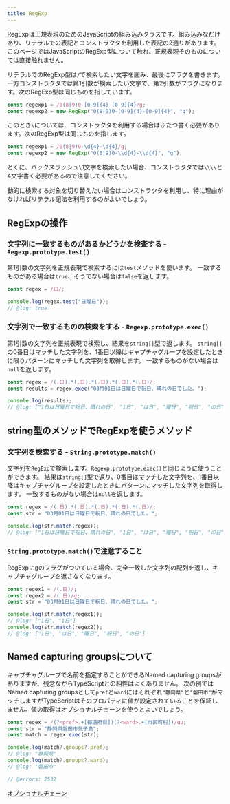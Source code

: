 ```yaml
---
title: RegExp
---
```


RegExpは正規表現のためのJavaScriptの組み込みクラスです。組み込みなだけあり、リテラルでの表記とコンストラクタを利用した表記の2通りがあります。
このページではJavaScriptのRegExp型について触れ、正規表現そのものについては直接触れません。

リテラルでのRegExp型は`/`で検索したい文字を囲み、最後にフラグを書きます。一方コンストラクタでは第1引数が検索したい文字で、第2引数がフラグになります。次のRegExp型は同じものを指しています。

```ts twoslash
const regexp1 = /0(8|9)0-[0-9]{4}-[0-9]{4}/g;
const regexp2 = new RegExp("0(8|9)0-[0-9]{4}-[0-9]{4}", "g");
```

このとき`\`については、コンストラクタを利用する場合はふたつ書く必要があります。次のRegExp型は同じものを指します。

```ts twoslash
const regexp1 = /0(8|9)0-\d{4}-\d{4}/g;
const regexp2 = new RegExp("0(8|9)0-\\d{4}-\\d{4}", "g");
```

とくに、バックスラッシュ`\`1文字を検索したい場合、コンストラクタでは`\\\\`と4文字書く必要があるので注意してください。

動的に検索する対象を切り替えたい場合はコンストラクタを利用し、特に理由がなければリテラル記法を利用するのがよいでしょう。

## RegExpの操作

### 文字列に一致するものがあるかどうかを検査する - `Regexp.prototype.test()`

第1引数の文字列を正規表現で検索するには`test`メソッドを使います。
一致するものがある場合は`true`、そうでない場合は`false`を返します。

```ts twoslash
const regex = /日/;

console.log(regex.test("日曜日"));
// @log: true
```

### 文字列で一致するものの検索をする - `Regexp.prototype.exec()`

第1引数の文字列を正規表現で検索し、結果を`string[]`型で返します。
`string[]`の0番目はマッチした文字列を、1番目以降はキャプチャグループを設定したときに限りパターンにマッチした文字列を取得します。
一致するものがない場合は`null`を返します。

```ts twoslash
const regex = /(.日).*(.日).*(.日).*(.日).*(.日)/;
const results = regex.exec("03月01日は日曜日で祝日、晴れの日でした。");

console.log(results);
// @log: ["1日は日曜日で祝日、晴れの日", "1日", "は日", "曜日", "祝日", "の日"]
```

## string型のメソッドでRegExpを使うメソッド

### 文字列を検索する - `String.prototype.match()`

文字列を`RegExp`で検索します。`Regexp.prototype.exec()`と同じように使うことができます。
結果は`string[]`型で返り、0番目はマッチした文字列を、1番目以降はキャプチャグループを設定したときにパターンにマッチした文字列を取得します。
一致するものがない場合は`null`を返します。

```ts twoslash
const regex = /(.日).*(.日).*(.日).*(.日).*(.日)/;
const str = "03月01日は日曜日で祝日、晴れの日でした。";

console.log(str.match(regex));
// @log: ["1日は日曜日で祝日、晴れの日", "1日", "は日", "曜日", "祝日", "の日"]
```

### `String.prototype.match()`で注意すること

RegExpにgのフラグがついている場合、完全一致した文字列の配列を返し、キャプチャグループを返さなくなります。

```ts twoslash
const regex1 = /(.日)/;
const regex2 = /(.日)/g;
const str = "03月01日は日曜日で祝日、晴れの日でした。";

console.log(str.match(regex1));
// @log: ["1日", "1日"]
console.log(str.match(regex2));
// @log: ["1日", "は日", "曜日", "祝日", "の日"]
```

## Named capturing groupsについて

キャプチャグループで名前を指定することができるNamed capturing groupsがありますが、残念ながらTypeScriptとの相性はよくありません。
次の例ではNamed capturing groupsとして`pref`と`ward`にはそれぞれ`"静岡県"`と`"磐田市"`がマッチしますがTypeScriptはそのプロパティに値が設定されていることを保証しません。値の取得はオプショナルチェーンを使うとよいでしょう。

```ts twoslash
const regex = /(?<pref>.+[都道府県])(?<ward>.+[市区町村])/gu;
const str = "静岡県磐田市気子島";
const match = regex.exec(str);

console.log(match?.groups?.pref);
// @log: "静岡県"
console.log(match?.groups?.ward);
// @log: "磐田市"

// @errors: 2532
```

[オプショナルチェーン](../values-types-variables/object/optional-chaining.md)
